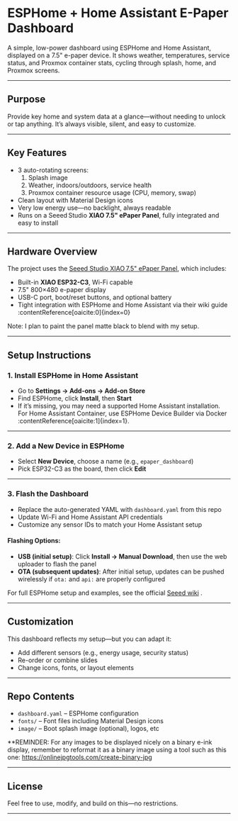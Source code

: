 # ESPHome + Home Assistant E-Paper Dashboard

A simple, low-power dashboard using ESPHome and Home Assistant, displayed on a 7.5" e-paper device. It shows weather, temperatures, service status, and Proxmox container stats, cycling through splash, home, and Proxmox screens.

---

## Purpose

Provide key home and system data at a glance—without needing to unlock or tap anything. It’s always visible, silent, and easy to customize.

---

## Key Features

- 3 auto-rotating screens:  
  1. Splash image  
  2. Weather, indoors/outdoors, service health  
  3. Proxmox container resource usage (CPU, memory, swap)  
- Clean layout with Material Design icons  
- Very low energy use—no backlight, always readable  
- Runs on a Seeed Studio **XIAO 7.5" ePaper Panel**, fully integrated and easy to install

---

## Hardware Overview

The project uses the [Seeed Studio XIAO 7.5" ePaper Panel](https://www.seeedstudio.com/XIAO-7-5-ePaper-Panel-p-6416.html?srsltid=AfmBOoo7yNJdh6ocDCPpBVsW7EUONfYskGAK5dhxONjg4-Wjx3BBmSTa), which includes:

- Built-in **XIAO ESP32-C3**, Wi-Fi capable  
- 7.5" 800×480 e-paper display  
- USB-C port, boot/reset buttons, and optional battery  
- Tight integration with ESPHome and Home Assistant via their wiki guide :contentReference[oaicite:0]{index=0}

Note: I plan to paint the panel matte black to blend with my setup.

---

## Setup Instructions

### 1. Install ESPHome in Home Assistant

- Go to **Settings → Add-ons → Add-on Store**
- Find ESPHome, click **Install**, then **Start**
- If it’s missing, you may need a supported Home Assistant installation. For Home Assistant Container, use ESPHome Device Builder via Docker :contentReference[oaicite:1]{index=1}.

---

### 2. Add a New Device in ESPHome

- Select **New Device**, choose a name (e.g., `epaper_dashboard`)
- Pick ESP32-C3 as the board, then click **Edit**

---

### 3. Flash the Dashboard

- Replace the auto-generated YAML with `dashboard.yaml` from this repo
- Update Wi-Fi and Home Assistant API credentials
- Customize any sensor IDs to match your Home Assistant setup

#### Flashing Options:
- **USB (initial setup)**: Click **Install → Manual Download**, then use the web uploader to flash the panel
- **OTA (subsequent updates)**: After initial setup, updates can be pushed wirelessly if `ota:` and `api:` are properly configured

For full ESPHome setup and examples, see the official [Seeed wiki](https://wiki.seeedstudio.com/xiao_075inch_epaper_panel_esphome/) .

---

## Customization

This dashboard reflects my setup—but you can adapt it:

- Add different sensors (e.g., energy usage, security status)  
- Re-order or combine slides  
- Change icons, fonts, or layout elements

---

## Repo Contents

- `dashboard.yaml` – ESPHome configuration  
- `fonts/` – Font files including Material Design icons  
- `image/` – Boot splash image (optional), logos, etc 

**REMINDER: For any images to be displayed nicely on a binary e-ink display, remember to reformat it as a binary image using a tool such as this one: https://onlinejpgtools.com/create-binary-jpg



---

## License

Feel free to use, modify, and build on this—no restrictions.

---
